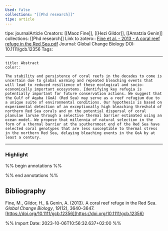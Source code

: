 ```yaml
---
Used: false
collections: "[[Phd research]]"
tipe: article
---
```

tipe: journalArticle
Creators: [[Maoz Fine]], [[Hezi Gildor]], [[Amatzia Genin]]
collections: [[Phd research]]
Link to zotero:: [Fine et al. - 2013 - A coral reef refuge in the Red Sea.pdf](zotero://select/library/items/J7I7Z4C9)
Journal: Global Change Biology
DOI: 10.1111/gcb.12356
Tags: 

---
```ad-note
title: Abstract
color:: 

The stability and persistence of coral reefs in the decades to come is uncertain due to global warming and repeated bleaching events that will lead to reduced resilience of these ecological and socio-economically important ecosystems. Identifying key refugia is potentially important for future conservation actions. We suggest that the Gulf of Aqaba (GoA) (Red Sea) may serve as a reef refugium due to a unique suite of environmental conditions. Our hypothesis is based on experimental detection of an exceptionally high bleaching threshold of northern Red Sea corals and on the potential dispersal of coral planulae larvae through a selective thermal barrier estimated using an ocean model. We propose that millennia of natural selection in the form of a thermal barrier at the southernmost end of the Red Sea have selected coral genotypes that are less susceptible to thermal stress in the northern Red Sea, delaying bleaching events in the GoA by at least a century.

```

---
### Highlight

%% begin annotations %%

%% end annotations %%

## Bibliography

Fine, M., Gildor, H., & Genin, A. (2013). A coral reef refuge in the Red Sea. _Global Change Biology_, _19_(12), 3640–3647. [https://doi.org/10.1111/gcb.12356](https://doi.org/10.1111/gcb.12356)

%% Import Date: 2023-10-06T10:56:32.637+02:00 %%
